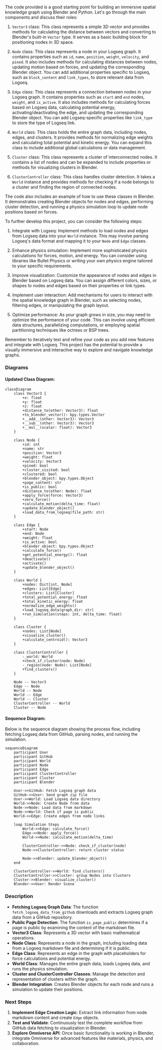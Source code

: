 
The code provided is a good starting point for building an immersive spatial knowledge graph using Blender and Python. Let's go through the main components and discuss their roles:

1. `Vector3` class: This class represents a simple 3D vector and provides methods for calculating the distance between vectors and converting to Blender's built-in `Vector` type. It serves as a basic building block for positioning nodes in 3D space.

2. `Node` class: This class represents a node in your Logseq graph. It contains properties such as `id`, `name`, `position`, `weight`, `velocity`, and `pined`. It also includes methods for calculating distances between nodes, updating motion based on forces, and updating the corresponding Blender object. You can add additional properties specific to Logseq, such as `block_content` and `link_types`, to store relevant data from Logseq.

3. `Edge` class: This class represents a connection between nodes in your Logseq graph. It contains properties such as `start` and `end` nodes, `weight`, and `is_active`. It also includes methods for calculating forces based on Logseq data, calculating potential energy, activating/deactivating the edge, and updating the corresponding Blender object. You can add Logseq-specific properties like `link_type` to store the type of Logseq link.

4. `World` class: This class holds the entire graph data, including nodes, edges, and clusters. It provides methods for normalizing edge weights and calculating total potential and kinetic energy. You can expand this class to include additional global calculations or data management.

5. `Cluster` class: This class represents a cluster of interconnected nodes. It contains a list of nodes and can be expanded to include properties or methods for visualizing clusters in Blender.

6. `ClusterController` class: This class handles cluster detection. It takes a `World` instance and provides methods for checking if a node belongs to a cluster and finding the region of connected nodes.

The code also includes an example of how to use these classes in Blender. It demonstrates creating Blender objects for nodes and edges, performing cluster detection, and running a physics simulation loop to update node positions based on forces.

To further develop this project, you can consider the following steps:

1. Integrate with Logseq: Implement methods to load nodes and edges from Logseq data into your `World` instance. This may involve parsing Logseq's data format and mapping it to your `Node` and `Edge` classes.

2. Enhance physics simulation: Implement more sophisticated physics calculations for forces, motion, and energy. You can consider using libraries like Bullet Physics or writing your own physics engine tailored to your specific requirements.

3. Improve visualization: Customize the appearance of nodes and edges in Blender based on Logseq data. You can assign different colors, sizes, or shapes to nodes and edges based on their properties or link types.

4. Implement user interaction: Add mechanisms for users to interact with the spatial knowledge graph in Blender, such as selecting nodes, filtering edges, or manipulating the graph layout.

5. Optimize performance: As your graph grows in size, you may need to optimize the performance of your code. This can involve using efficient data structures, parallelizing computations, or employing spatial partitioning techniques like octrees or BSP trees.

Remember to iteratively test and refine your code as you add new features and integrate with Logseq. This project has the potential to provide a visually immersive and interactive way to explore and navigate knowledge graphs.


### Diagrams

#### Updated Class Diagram:

```mermaid
classDiagram
    class Vector3 {
        +x: float
        +y: float
        +z: float
        +distance_to(other: Vector3): float
        +to_blender_vector(): bpy.types.Vector
        +__add__(other: Vector3): Vector3
        +__sub__(other: Vector3): Vector3
        +__mul__(scalar: float): Vector3
    }

    class Node {
        +id: int
        +name: str
        +position: Vector3
        +weight: float
        +velocity: Vector3
        +pined: bool
        +cluster_visited: bool
        +clustered: bool
        +blender_object: bpy.types.Object
        +page_content: str
        +is_public: bool
        +distance_to(other: Node): float
        +apply_force(force: Vector3)
        +zero_force()
        +calculate_motion(delta_time: float)
        +update_blender_object()
        +load_data_from_logseq(file_path: str)
    }

    class Edge {
        +start: Node
        +end: Node
        +weight: float
        +is_active: bool
        +blender_object: bpy.types.Object
        +calculate_force()
        +get_potential_energy(): float
        +deactivate()
        +activate()
        +update_blender_object()
    }

    class World {
        +nodes: Dict[int, Node]
        +edges: List[Edge]
        +clusters: List[Cluster]
        +total_potential_energy: float
        +total_kinetic_energy: float
        +normalize_edge_weights()
        +load_logseq_data(graph_dir: str)
        +run_simulation(steps: int, delta_time: float)
    }

    class Cluster {
        +nodes: List[Node]
        +visualize_cluster()
        +calculate_centroid(): Vector3
    }

    class ClusterController {
        -_world: World
        +check_if_cluster(node: Node)
        -_region(node: Node): List[Node]
        +find_clusters()
    }

    Node -- Vector3
    Edge -- Node
    World -- Node
    World -- Edge
    World -- Cluster
    ClusterController -- World
    Cluster -- Node
```

#### Sequence Diagram:

Below is the sequence diagram showing the process flow, including fetching Logseq data from GitHub, parsing nodes, and running the simulation.

```mermaid
sequenceDiagram
    participant User
    participant GitHub
    participant World
    participant Node
    participant Edge
    participant ClusterController
    participant Cluster
    participant Blender

    User->>GitHub: Fetch Logseq graph data
    GitHub->>User: Send graph zip file
    User->>World: Load Logseq data directory
    World->>Node: Create Node from data
    Node->>Node: Load data from markdown
    Node->>World: Check if page is public
    World->>Edge: Create edges from node links

    loop Simulation Steps
        World->>Edge: calculate_force()
        Edge->>Node: apply_force()
        World->>Node: calculate_motion(delta_time)

        ClusterController->>Node: check_if_cluster(node)
        Node->>ClusterController: return cluster status

        Node->>Blender: update_blender_object()
    end

    ClusterController->>World: find_clusters()
    ClusterController->>Cluster: group Nodes into Clusters
    Cluster->>Blender: visualize_cluster()
    Blender->>User: Render Scene
```

### Description
- **Fetching Logseq Graph Data**: The function `fetch_logseq_data_from_github` downloads and extracts Logseq graph data from a GitHub repository.
- **Public Page Detection**: The function `is_page_public` determines if a page is public by examining the content of the markdown file.
- **Vector3 Class**: Represents a 3D vector with basic mathematical operations.
- **Node Class**: Represents a node in the graph, including loading data from a Logseq markdown file and determining if it is public.
- **Edge Class**: Represents an edge in the graph with placeholders for force calculations and potential energy.
- **World Class**: Manages the entire graph data, loads Logseq data, and runs the physics simulation.
- **Cluster and ClusterController Classes**: Manage the detection and representation of clusters within the graph.
- **Blender Integration**: Creates Blender objects for each node and runs a simulation to update their positions.

### Next Steps
1. **Implement Edge Creation Logic**: Extract link information from node markdown content and create `Edge` objects.
2. **Test and Validate**: Continuously test the complete workflow from GitHub data fetching to visualization in Blender.
3. **Explore Omniverse API**: Once basic functionality is working in Blender, integrate Omniverse for advanced features like materials, physics, and collaboration.

